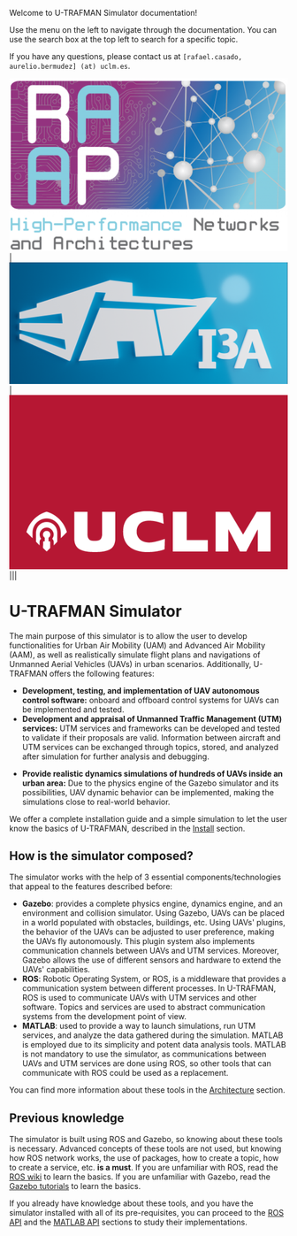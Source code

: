 <!-- This file set the content for the main of the documentation (shown after the cover page). -->

Welcome to U-TRAFMAN Simulator documentation! 

Use the menu on the left to navigate through the documentation. You can use the search box at the top left to search for a specific topic. 

If you have any questions, please contact us at 
`[rafael.casado, aurelio.bermudez] (at) uclm.es`.


[![RAAP](./img/RAAPlogo.png ":size=200px")](https://www.uclm.es/es/centros-investigacion/I3A/secciones-investigacion/RAAP)|[![I3A](./img/I3Alogo.png ":size=200px")](https://www.uclm.es/centros-investigacion/i3a?sc_lang=en)|[![UCLM](./img/UCLMlogo.png ":size=200px")](https://www.uclm.es)
|||

# U-TRAFMAN Simulator
The main purpose of this simulator is to allow the user to develop functionalities for Urban Air Mobility (UAM) and Advanced Air Mobility (AAM), as well as realistically simulate flight plans and navigations of Unmanned Aerial Vehicles (UAVs) in urban scenarios. Additionally, U-TRAFMAN offers the following features:

- **Development, testing, and implementation of UAV autonomous control software:** onboard and offboard control systems for UAVs can be implemented and tested.
- **Development and appraisal of Unmanned Traffic Management (UTM) services:** UTM services and frameworks can be developed and tested to validate if their proposals are valid. Information between aircraft and UTM services can be exchanged through topics, stored, and analyzed after simulation for further analysis and debugging. 
<!-- UTM services could be implemented in whatever platform you want if the platform is compatible with ROS. -->
- **Provide realistic dynamics simulations of hundreds of UAVs inside an urban area:** Due to the physics engine of the Gazebo simulator and its possibilities, UAV dynamic behavior can be implemented, making the simulations close to real-world behavior.

We offer a complete installation guide and a simple simulation to let the user know the basics of U-TRAFMAN, described in the [Install](https://i3a-navsys.github.io/utrafman_sim/#/install) section.

## How is the simulator composed?
The simulator works with the help of 3 essential components/technologies that appeal to the features described before:
- **Gazebo**: provides a complete physics engine, dynamics engine, and an environment and collision simulator. Using Gazebo, UAVs can be placed in a world populated with obstacles, buildings, etc. Using UAVs' plugins, the behavior of the UAVs can be adjusted to user preference, making the UAVs fly autonomously. This plugin system also implements communication channels between UAVs and UTM services. Moreover, Gazebo allows the use of different sensors and hardware to extend the UAVs' capabilities.
- **ROS**: Robotic Operating System, or ROS, is a middleware that provides a communication system between different processes. In U-TRAFMAN, ROS is used to communicate UAVs with UTM services and other software. Topics and services are used to abstract communication systems from the development point of view.
- **MATLAB**: used to provide a way to launch simulations, run UTM services, and analyze the data gathered during the simulation. MATLAB is employed due to its simplicity and potent data analysis tools. MATLAB is not mandatory to use the simulator, as communications between UAVs and UTM services are done using ROS, so other tools that can communicate with ROS could be used as a replacement.

 You can find more information about these tools in the [Architecture](https://i3a-navsys.github.io/utrafman_sim/#/architecture) section.

## Previous knowledge
The simulator is built using ROS and Gazebo, so knowing about these tools is necessary. Advanced concepts of these tools are not used, but knowing how ROS network works, the use of packages, how to create a topic, how to create a service, etc. **is a must**. If you are unfamiliar with ROS, read the [ROS wiki](http://wiki.ros.org/ROS/Tutorials) to learn the basics. If you are unfamiliar with Gazebo, read the [Gazebo tutorials](http://gazebosim.org/tutorials) to learn the basics. 

If you already have knowledge about these tools, and you have the simulator installed with all of its pre-requisites, you can proceed to the [ROS API](https://i3a-navsys.github.io/utrafman_sim/#/ROS_api) and the [MATLAB API](https://i3a-navsys.github.io/utrafman_sim/#/MATLAB_api) sections to study their implementations.